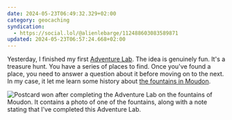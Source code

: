 ```yaml
---
date: 2024-05-23T06:49:32.329+02:00
category: geocaching
syndication:
  - https://social.lol/@alienlebarge/112488603083589871
updated: 2024-05-23T06:57:24.668+02:00
---
```


Yesterday, I finished my first [Adventure Lab](https://adventure.geocaching.com/).
The idea is genuinely fun. It's a treasure hunt. You have a series of places to find. Once you've found a place, you need to answer a question about it before moving on to the next. 
In my case, it let me learn some history about [the fountains in Moudon](https://www.geocaching.com/geocache/GC9EFEZ).

![Postcard won after completing the Adventure Lab on the fountains of Moudon. It contains a photo of one of the fountains, along with a note stating that I've completed this Adventure Lab.](https://alienlebarge.ch/media/photos/2024/05/23/img-4985.png)
